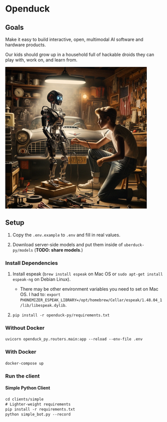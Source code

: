 # Openduck

## Goals

Make it easy to build interactive, open, multimodal AI software and hardware products.

Our kids should grow up in a household full of hackable droids they can play with, work on, and learn from.

<img src="goal.webp" width="450px"/>

## Setup

1. Copy the `.env.example` to `.env` and fill in real values.

2. Download server-side models and put them inside of `uberduck-py/models` (**TODO: share models**.)

### Install Dependencies

1. Install espeak (`brew install espeak` on Mac OS or `sudo apt-get install espeak-ng` on Debian Linux).
   
   - There may be other environment variables you need to set on Mac OS. I had to: `export PHONEMIZER_ESPEAK_LIBRARY=/opt/homebrew/Cellar/espeak/1.48.04_1/lib/libespeak.dylib`.
     
3. `pip install -r openduck-py/requirements.txt`

### Without Docker

`uvicorn openduck_py.routers.main:app --reload --env-file .env`

### With Docker

`docker-compose up`

### Run the client

#### Simple Python Client

```
cd clients/simple
# Lighter-weight requirements
pip install -r requirements.txt
python simple_bot.py --record
```